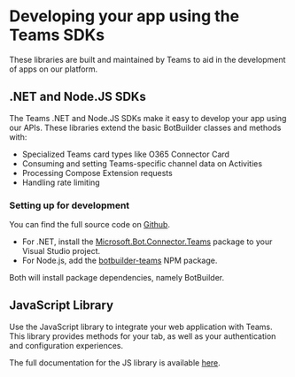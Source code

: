 # Developing your app using the Teams SDKs

These libraries are built and maintained by Teams to aid in the development of apps on our platform.

## .NET and Node.JS SDKs

The Teams .NET and Node.JS SDKs make it easy to develop your app using our APIs. These libraries extend the basic BotBuilder  classes and methods with:
* Specialized Teams card types like O365 Connector Card
* Consuming and setting Teams-specific channel data on Activities
* Processing Compose Extension requests
* Handling rate limiting

### Setting up for development
You can find the full source code on [Github](https://github.com/OfficeDev/BotBuilder-MicrosoftTeams).
* For .NET, install the [Microsoft.Bot.Connector.Teams](https://www.nuget.org/packages/Microsoft.Bot.Connector.Teams) package to your Visual Studio project.
* For Node.js, add the [botbuilder-teams](https://www.npmjs.com/package/botbuilder-teams) NPM package.

Both will install package dependencies, namely BotBuilder.

## JavaScript Library

Use the JavaScript library to integrate your web application with Teams. This library provides methods for your tab, as well as your authentication and configuration experiences.

The full documentation for the JS library is available [here](jslibrary.md).